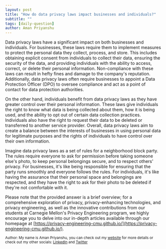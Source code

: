 ```yaml
---
layout: post
title: "How do data privacy laws impact businesses and individuals?"
subtitle: ""
tags: [daily-question]
author: Aman Priyanshu
---
```


Data privacy laws have a significant impact on both businesses and individuals. For businesses, these laws require them to implement measures to protect the personal data they collect, process, and store. This includes obtaining explicit consent from individuals to collect their data, ensuring the security of the data, and providing individuals with the ability to access, correct, or delete their personal information. Non-compliance with these laws can result in hefty fines and damage to the company's reputation. Additionally, data privacy laws often require businesses to appoint a Data Protection Officer (DPO) to oversee compliance and act as a point of contact for data protection authorities.

On the other hand, individuals benefit from data privacy laws as they have greater control over their personal information. These laws give individuals the right to know what data is being collected about them, how it is being used, and the ability to opt out of certain data collection practices. Individuals also have the right to request their data to be deleted or transferred to another service provider. Overall, data privacy laws aim to create a balance between the interests of businesses in using personal data for legitimate purposes and the rights of individuals to have control over their own information.

Imagine data privacy laws as a set of rules for a neighborhood block party. The rules require everyone to ask for permission before taking someone else's photo, to keep personal belongings secure, and to respect others' privacy. For businesses, it's like being responsible for ensuring that the party runs smoothly and everyone follows the rules. For individuals, it's like having the assurance that their personal space and belongings are respected, and they have the right to ask for their photo to be deleted if they're not comfortable with it.

Please note that the provided answer is a brief overview; for a comprehensive exploration of privacy, privacy-enhancing technologies, and privacy engineering, as well as the innovative contributions from our students at Carnegie Mellon's Privacy Engineering program, we highly encourage you to delve into our in-depth articles available through our homepage at [https://privacy-engineering-cmu.github.io/](https://privacy-engineering-cmu.github.io/).

<small>Author: My name is Aman Priyanshu, you can check out my [website](https://amanpriyanshu.github.io/) for more details or check out my other socials: [LinkedIn](https://www.linkedin.com/in/aman-priyanshu/) and [Twitter](https://twitter.com/AmanPriyanshu6)</small>
